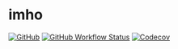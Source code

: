 # imho

[![GitHub](https://img.shields.io/github/license/xzhavilla/imho)](LICENSE.md)
[![GitHub Workflow Status](https://img.shields.io/github/actions/workflow/status/xzhavilla/imho/test.yaml?branch=main)](https://github.com/xzhavilla/imho/actions)
[![Codecov](https://img.shields.io/codecov/c/gh/xzhavilla/imho)](https://app.codecov.io/gh/xzhavilla/imho)
